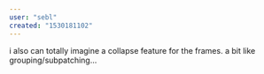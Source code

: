 ```yaml
---
user: "sebl"
created: "1530181102"
---
```


i also can totally imagine a collapse feature for the frames. a bit like grouping/subpatching...
